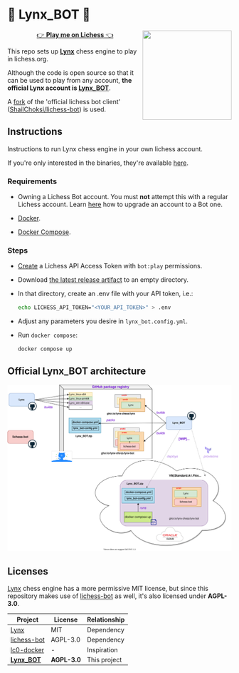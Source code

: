# 🤖 Lynx_BOT 🤖

<img align="right" width="200" height="200" src="https://github.com/lynx-chess/Lynx/blob/main/resources/lynx.png">

<p align="center">
  <a href="https://lichess.org/?user=lynx_bot#friend">👉 <b>Play me on Lichess</b> 👈</a>
</p>

This repo sets up [**Lynx**](https://github.com/lynx-chess/Lynx) chess engine to play in lichess.org.

Although the code is open source so that it can be used to play from any account, **the official Lynx account is [Lynx_BOT](https://lichess.org/@/Lynx_BOT)**.

A [fork](https://github.com/lynx-chess/lichess-bot) of the 'official lichess bot client' ([ShailChoksi/lichess-bot](https://github.com/ShailChoksi/lichess-bot)) is used.

## Instructions

Instructions to run Lynx chess engine in your own lichess account.

If you're only interested in the binaries, they're available [here](https://github.com/lynx-chess/Lynx/releases).

### Requirements

- Owning a Lichess Bot account. You must **not** attempt this with a regular Lichess account. Learn [here](https://lichess.org/api#operation/botAccountUpgrade) how to upgrade an account to a Bot one.

- [Docker](https://docs.docker.com/get-docker/).

- [Docker Compose](https://docs.docker.com/compose/install/).

### Steps

- [Create](https://lichess.org/account/oauth/token/create?) a Lichess API Access Token with `bot:play` permissions.

- Download [the latest release artifact](https://github.com/lynx-chess/Lynx_BOT/releases/latest) to an empty directory.

- In that directory, create an .env file with your API token, i.e.:

  ```bash
  echo LICHESS_API_TOKEN="<YOUR_API_TOKEN>" > .env
  ```

- Adjust any parameters you desire in `lynx_bot.config.yml`.

- Run `docker compose`:

  ```bash
  docker compose up
  ```

## Official Lynx_BOT architecture

![Architecture](resources/architecture_diagram.svg)

## Licenses

[Lynx](https://github.com/lynx-chess/Lynx) chess engine has a more permissive MIT license, but since this repository makes use of [lichess-bot](https://github.com/ShailChoksi/lichess-bot) as well, it's also licensed under **AGPL-3.0**.

| Project | License | Relationship |
| ------- | ------- | ------------ |
| [Lynx](https://github.com/lynx-chess/Lynx) | MIT | Dependency |
| [lichess-bot](https://github.com//lynx-chess/lichess-bot) | AGPL-3.0 | Dependency |
| [lc0-docker](https://github.com/vochicong/lc0-docker) | - | Inspiration |
| [**Lynx_BOT**](https://github.com/lynx-chess/Lynx_BOT) | **AGPL-3.0** | This project

